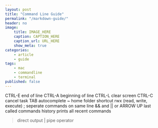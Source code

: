 ```yaml
---
layout: post
title: "Command Line Guide"
permalink: "/markdown-guide/"
header: no
image:
    title: IMAGE_HERE
    caption: CAPTION_HERE
    caption_url: URL_HERE
    show_meta: true
categories:
    - article
    - guide
tags:
    - mac
    - commandline
    - terminal
published: false
---
```


CTRL-E end of line
CTRL-A beginning of line
CTRL-L clear screen
CTRL-C cancel task
TAB autocomplete
~ home folder shortcut
rwx (read, write, execute)
; seperate commands on same line
&& and
|| or
ARROW UP last called commands
history prints all recent commands
> direct output
| pipe operator


